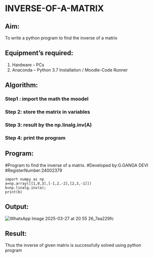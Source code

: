 # INVERSE-OF-A-MATRIX
## Aim:
To write a python program to find the inverse of a matrix
## Equipment’s required:
1. 	Hardware – PCs
2. 	Anaconda – Python 3.7 Installation / Moodle-Code Runner
## Algorithm:
### Step1 : import the math the moodel
### Step 2: store the matrix in variables
### Step 3: result by the np.linalg.inv(A)
### Step 4: print the program

## Program:
#Program to find the inverse of a matrix.
#Developed by:G.GANGA DEVI 
#RegisterNumber:24002379
```
import numpy as np
a=np.array([[1,0,3],[-1,2,-2],[2,3,-1]])
b=np.linalg.inv(a);
print(b)
```

## Output:

![WhatsApp Image 2025-03-27 at 20 55 26_7aa229fc](https://github.com/user-attachments/assets/57c3ae1e-d4fa-4f1b-96a7-01776029a9ea)

## Result:
Thus the inverse of given matrix is successfully solved using python program

